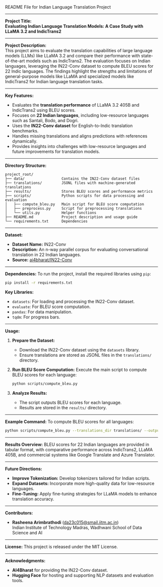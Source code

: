  README File for Indian Language Translation Project

---

 **Project Title:**  
**Evaluating Indian Language Translation Models: A Case Study with LLaMA 3.2 and IndicTrans2**

---

 **Project Description:**  
This project aims to evaluate the translation capabilities of large language models (LLMs) like LLaMA 3.2 and compare their performance with state-of-the-art models such as IndicTrans2. The evaluation focuses on Indian languages, leveraging the IN22-Conv dataset to compute BLEU scores for 22 Indic languages. The findings highlight the strengths and limitations of general-purpose models like LLaMA and specialized models like IndicTrans2 for Indian language translation tasks.

---

 **Key Features:**
- Evaluates the **translation performance** of LLaMA 3.2 405B and IndicTrans2 using BLEU scores.
- Focuses on **22 Indian languages**, including low-resource languages such as Santali, Bodo, and Dogri.
- Uses the **IN22-Conv dataset** for English-to-Indic translation benchmarks.
- Handles missing translations and aligns predictions with references dynamically.
- Provides insights into challenges with low-resource languages and future improvements for translation models.

---

 **Directory Structure:**

```
project_root/
├── data/                 Contains the IN22-Conv dataset files
├── translations/         JSONL files with machine-generated translations
├── results/              Stores BLEU scores and performance metrics
├── scripts/              Python scripts for data processing and evaluation
│   ├── compute_bleu.py   Main script for BLEU score computation
│   ├── preprocess.py     Script for preprocessing translations
│   └── utils.py          Helper functions
├── README.md             Project description and usage guide
└── requirements.txt      Dependencies
```

---

 **Dataset:**
- **Dataset Name:** IN22-Conv  
- **Description:** An n-way parallel corpus for evaluating conversational translation in 22 Indian languages.  
- **Source:** [ai4bharat/IN22-Conv](https://huggingface.co/datasets/ai4bharat/IN22-Conv)  

---

 **Dependencies:**
To run the project, install the required libraries using `pip`:
```bash
pip install -r requirements.txt
```

**Key Libraries:**
- `datasets`: For loading and processing the IN22-Conv dataset.
- `evaluate`: For BLEU score computation.
- `pandas`: For data manipulation.
- `tqdm`: For progress bars.

---

 **Usage:**

1. **Prepare the Dataset:**
   - Download the IN22-Conv dataset using the `datasets` library.
   - Ensure translations are stored as JSONL files in the `translations/` directory.

2. **Run BLEU Score Computation:**
   Execute the main script to compute BLEU scores for each language:
   ```bash
   python scripts/compute_bleu.py
   ```

3. **Analyze Results:**
   - The script outputs BLEU scores for each language.
   - Results are stored in the `results/` directory.

---

 **Example Command:**
To compute BLEU scores for all languages:
```bash
python scripts/compute_bleu.py --translations_dir translations/ --output_dir results/
```

---

 **Results Overview:**
BLEU scores for 22 Indian languages are provided in tabular format, with comparative performance across IndicTrans2, LLaMA 405B, and commercial systems like Google Translate and Azure Translator.

---

 **Future Directions:**
- **Improve Tokenization:** Develop tokenizers tailored for Indian scripts.  
- **Expand Datasets:** Incorporate more high-quality data for low-resource languages.  
- **Fine-Tuning:** Apply fine-tuning strategies for LLaMA models to enhance translation accuracy.

---

 **Contributors:**
- **Rasheena Arimbrathodi** (da23c015@smail.iitm.ac.in)  
  Indian Institute of Technology Madras, Wadhwani School of Data Science and AI  

---

 **License:**
This project is released under the MIT License.

---

 **Acknowledgments:**
- **AI4Bharat** for providing the IN22-Conv dataset.
- **Hugging Face** for hosting and supporting NLP datasets and evaluation tools.
```
